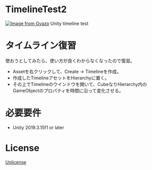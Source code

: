 # TimelineTest2
[![Image from Gyazo](https://i.gyazo.com/334e34adfbaae5a738e4044ba81bfcee.png)](https://gyazo.com/334e34adfbaae5a738e4044ba81bfcee)
Unity timeline test

# タイムライン復習
使おうとしてみたら、使い方が良くわからなくなったので復習。  
- Assetを右クリックして、Create -> Timelineを作成。
- 作成したTimelineアセットをHierarchyに置く。
- その上でTimelineのウインドウを開いて、CubeなりHierarchy内のGameObjectのプロパティを時間に沿って変化させる。


# 必要要件
- Unity 2019.3.15f1 or later

# License
[Unlicense](https://unlicense.org/)

